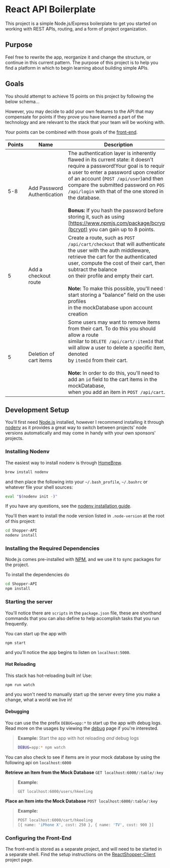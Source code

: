# React API Boilerplate
This project is a simple Node.js/Express boilerplate to get you started on working
with REST APIs, routing, and a form of project organization.  

## Purpose
Feel free to rewrite the app, reorganize it and change the structure, or continue
in this current pattern.  The purpose of this project is to help you find a platform
in which to begin learning about building simple APIs.

## Goals
You should attempt to achieve 15 points on this project by following the below
schema...

However, you may decide to add your own features to the API that may compensate
for points if they prove you have learned a part of the technology and are relevant
to the stack that your team will be working with.

Your points can be combined with those goals of the [front-end](https://github.com/USFClassrooms/ReactShopper-Client).

| Points | Name                        | Description                                                                                                                                                                                                                                                                                                                                                                                                                                                           |
|--------|-----------------------------|-----------------------------------------------------------------------------------------------------------------------------------------------------------------------------------------------------------------------------------------------------------------------------------------------------------------------------------------------------------------------------------------------------------------------------------------------------------------------|
| 5-8    | Add Password Authentication | The authentication layer is inherently flawed in its current state: it doesn't require a password!Your goal is to require a user to enter a password upon creation of an account (`POST /api/user`)and then compare the submitted password on `POST /api/login` with that of the one stored in the database.<br><br>**Bonus:** If you hash the password before storing it, such as using [https://www.npmjs.com/package/bcrypt](bcrypt) you can gain up to 8 points.  |
| 5      | Add a checkout route        | Create a route, such as `POST /api/cart/checkout` that will authenticate the user with the auth middleware,<br>retrieve the cart for the authenticated user, compute the cost of their cart, then subtract the balance<br>on their profile and empty their cart.<br><br>**Note:** To make this possible, you'll need to start storing a "balance" field on the user profiles<br>in the mockDatabase upon account creation                                             |
| 5      | Deletion of cart items      | Some users may want to remove items from their cart.  To do this you should allow a route<br>similar to `DELETE /api/cart/:itemId` that will allow a user to delete a specific item, denoted<br>by `itemId` from their cart.<br><br>**Note:** In order to do this, you'll need to add an `id` field to the cart items in the mockDatabase,<br>when you add an item in `POST /api/cart`.                                                                               |

## Development Setup
You'll first need [Node.js](https://nodejs.org/) installed, however I recommend
installing it through [nodenv](https://github.com/nodenv/nodenv) as it provides
a great way to switch between projects' node versions automatically and may
come in handy with your own sponsors' projects.

### Installing Nodenv
The easiest way to install nodenv is through [HomeBrew](https://brew.sh/).
```bash
brew install nodenv
```

and then place the following into your `~/.bash_profile`, `~/.bashrc` or
whatever file your shell sources:
```bash
eval "$(nodenv init -)"
```

If you have any questions, see the [nodenv installation guide](https://github.com/nodenv/nodenv).

You'll then want to install the node version listed in `.node-version` at the
root of this project:
```bash
cd Shopper-API
nodenv install
```

### Installing the Required Dependencies
Node.js comes pre-installed with [NPM](https://www.npmjs.com), and we
use it to sync packages for the project.

To install the dependencies do
```bash
cd Shopper-API
npm install
```

### Starting the server
You'll notice there are `scripts` in the `package.json` file, these
are shorthand commands that you can also define to help accomplish
tasks that you run frequently.

You can start up the app with
```bash
npm start
```
and you'll notice the app begins to listen on `localhost:5000`.

#### Hot Reloading
This stack has hot-reloading built in!  Use:
 ```bash
npm run watch
```
and you won't need to manually start up the server
every time you make a change, what a world we live in!

#### Debugging
You can use the the prefix `DEBUG=app:*` to start up the app
with debug logs.  Read more on the usages by viewing the
[debug](https://www.npmjs.com/package/debug) page if you're interested.

> **Example:**
> Start the app with hot reloading *and* debug logs
>```bash
>DEBUG=app:* npm watch
>```  

You can also check to see if items are in your mock database
by using the following api on `localhost:6000`

**Retrieve an Item from the Mock Database**
`GET localhost:6000/:table/:key`
> **Example:**
>```bash
>GET localhost:6000/users/hkeeling
>```  

**Place an Item into the Mock Database**
 `POST localhost:6000/:table/:key`
 > **Example:**
 >```bash
 >POST localhost:6000/cart/hkeeling
 >[{ name: 'iPhone X', cost: 250 }, { name: 'TV', cost: 900 }]
 >```  

### Configuring the Front-End
The front-end is stored as a separate project, and will need to be started
in a separate shell.  Find the setup instructions on the
[ReactShopper-Client](https://github.com/USFClassrooms/ReactShopper-Client) project page.
